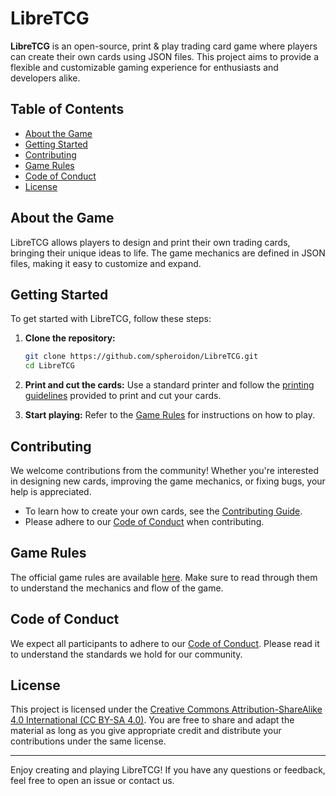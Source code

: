 # LibreTCG

**LibreTCG** is an open-source, print & play trading card game where players can create their own cards using JSON files. This project aims to provide a flexible and customizable gaming experience for enthusiasts and developers alike.

## Table of Contents

- [About the Game](#about-the-game)
- [Getting Started](#getting-started)
- [Contributing](#contributing)
- [Game Rules](#game-rules)
- [Code of Conduct](#code-of-conduct)
- [License](#license)

## About the Game

LibreTCG allows players to design and print their own trading cards, bringing their unique ideas to life. The game mechanics are defined in JSON files, making it easy to customize and expand.

## Getting Started

To get started with LibreTCG, follow these steps:

1. **Clone the repository:**
   ```sh
   git clone https://github.com/spheroidon/LibreTCG.git
   cd LibreTCG
   ```

2. **Print and cut the cards:**
   Use a standard printer and follow the [printing guidelines](./PRINTING.md) provided to print and cut your cards.

3. **Start playing:**
   Refer to the [Game Rules](./GAME_RULES.md) for instructions on how to play.

## Contributing

We welcome contributions from the community! Whether you're interested in designing new cards, improving the game mechanics, or fixing bugs, your help is appreciated.

- To learn how to create your own cards, see the [Contributing Guide](./CONTRIBUTING.md).
- Please adhere to our [Code of Conduct](./CODE_OF_CONDUCT.md) when contributing.

## Game Rules

The official game rules are available [here](./GAME_RULES.md). Make sure to read through them to understand the mechanics and flow of the game.

## Code of Conduct

We expect all participants to adhere to our [Code of Conduct](./CODE_OF_CONDUCT.md). Please read it to understand the standards we hold for our community.

## License

This project is licensed under the [Creative Commons Attribution-ShareAlike 4.0 International (CC BY-SA 4.0)](./LICENSE). You are free to share and adapt the material as long as you give appropriate credit and distribute your contributions under the same license.

---

Enjoy creating and playing LibreTCG! If you have any questions or feedback, feel free to open an issue or contact us.